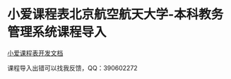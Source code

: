 # 小爱课程表北京航空航天大学-本科教务管理系统课程导入

[小爱课程表开发文档](https://ldtu0m3md0.feishu.cn/docs/doccnhZPl8KnswEthRXUz8ivnhb)

课程导入出错可以找我反馈，QQ：390602272